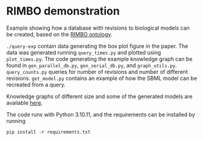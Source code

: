 # RIMBO demonstration
Example showing how a database with revisions to biological models can be created, based on the [RIMBO ontology](https://github.com/filipkro/rimbo).

`./query-exp` contain data generating the box plot figure in the paper. The data was generated running `query_times.py` and plotted using `plot_times.py`.
The code generating the example knowledge graph can be found in `gen_parallel_db.py`, `gen_serial_db.py`, and `graph_utils.py`.
`query_counts.py` queries for number of revisions and number of different revisions.
`get_model.py` contains an example of how the SBML model can be recreated from a query.

Knowledge graphs of different size and some of the generated models are available [here](https://chalmers-my.sharepoint.com/:f:/g/personal/filipkro_chalmers_se/EnaN4zOCQytNhOuXeZlP1OUBCNDk58lFUFewJobNqDLSiA?e=oyxXvo).

The code runs with Python 3.10.11, and the requirements can be installed by running 
```
pip install -r requirements.txt
```
